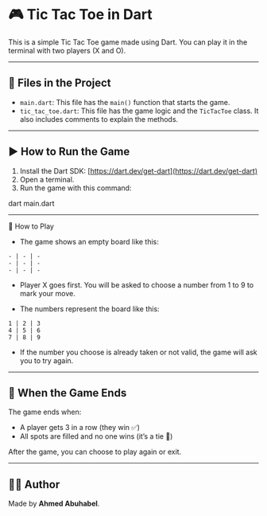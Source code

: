 # 🎮 Tic Tac Toe in Dart

This is a simple Tic Tac Toe game made using Dart. You can play it in the terminal with two players (X and O).

---

## 📁 Files in the Project

- `main.dart`: This file has the `main()` function that starts the game.
- `tic_tac_toe.dart`: This file has the game logic and the `TicTacToe` class. It also includes comments to explain the methods.

---

## ▶️ How to Run the Game

1. Install the Dart SDK: [https://dart.dev/get-dart](https://dart.dev/get-dart)
2. Open a terminal.
3. Run the game with this command:

dart main.dart

---

🎯 How to Play

- The game shows an empty board like this:

```
- | - | -
- | - | -
- | - | -
```

- Player X goes first. You will be asked to choose a number from 1 to 9 to mark your move.

- The numbers represent the board like this:

```
1 | 2 | 3
4 | 5 | 6
7 | 8 | 9
```

- If the number you choose is already taken or not valid, the game will ask you to try again.

---

## 🏁 When the Game Ends

The game ends when:

- A player gets 3 in a row (they win ✅)
- All spots are filled and no one wins (it’s a tie 🤝)

After the game, you can choose to play again or exit.

---

## 👨‍💻 Author

Made by **Ahmed Abuhabel**.
